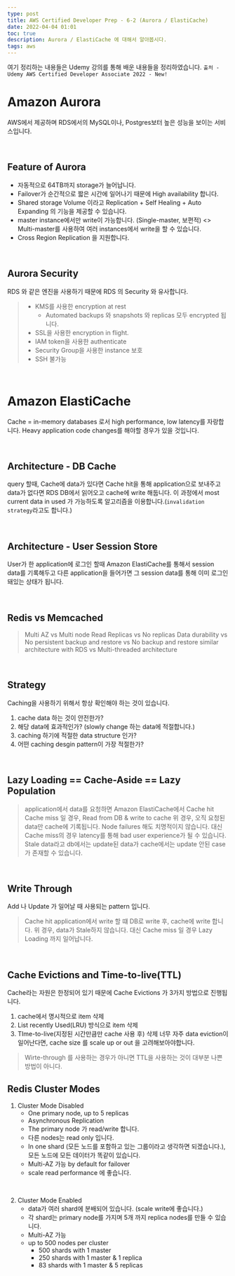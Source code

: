```yaml
---
type: post
title: AWS Certified Developer Prep - 6-2 (Aurora / ElastiCache)
date: 2022-04-04 01:01
toc: true
description: Aurora / ElastiCache 에 대해서 알아봅시다.
tags: aws
---
```


여기 정리하는 내용들은 Udemy 강의를 통해 배운 내용들을 정리하였습니다.
`출처 - Udemy AWS Certified Developer Associate 2022 - New!`

# Amazon Aurora
AWS에서 제공하며 RDS에서의 MySQL이나, Postgres보터 높은 성능을 보이는 서비스입니다.

<br>

## Feature of Aurora
- 자동적으로 64TB까지 storage가 늘어납니다.
- Failover가 순간적으로 짧은 시간에 일어나기 때문에 High availability 합니다.
- Shared storage Volume 이라고 Replication + Self Healing + Auto Expanding 의 기능을 제공할 수 있습니다.
- master instance에서만 write이 가능합니다. (Single-master, 보편적) <> Multi-master를 사용하여 여러 instances에서 write을 할 수 있습니다.
- Cross Region Replication 을 지원합니다.

<br>

## Aurora Security
RDS 와 같은 엔진을 사용하기 때문에 RDS 의 Security 와 유사합니다.
> - KMS를 사용한 encryption at rest
>   - Automated backups 와 snapshots 와 replicas 모두 encrypted 됩니다.
> - SSL을 사용한 encryption in flight.
> - IAM token을 사용한 authenticate
> - Security Group을 사용한 instance 보호
> - SSH 불가능

<br>

# Amazon ElastiCache
Cache = in-memory databases 로서 high performance, low latency를 자랑합니다.
Heavy application code changes를 해야할 경우가 있을 것입니다.

<br>

## Architecture - DB Cache
query 할때, Cache에 data가 있다면 Cache hit을 통해 application으로 보내주고
data가 없다면 RDS DB에서 읽어오고 cache에 write 해둡니다.
이 과정에서 most current data in used 가 가능하도록 알고리즘을 이용합니다.(`invalidation strategy`라고도 합니다.)

<br>

## Architecture - User Session Store
User가 한 application에 로그인 할때 Amazon ElastiCache를 통해서 session data를 기록해두고
다른 application을 들어가면 그 session data를 통해 이미 로그인 돼있는 상태가 됩니다.

<br>

## Redis vs Memcached
> Multi AZ vs Multi node
> Read Replicas vs No replicas
> Data durability vs No persistent
> backup and restore vs No backup and restore
> similar architecture with RDS vs Multi-threaded architecture

<br>

## Strategy
Caching을 사용하기 위해서 항상 확인해야 하는 것이 있습니다.
1. cache data 하는 것이 안전한가?
2. 해당 data에 효과적인가? (slowly change 하는 data에 적절합니다.)
3. caching 하기에 적절한 data structure 인가?
4. 어떤 caching desgin pattern이 가장 적절한가?

<br>

## Lazy Loading == Cache-Aside == Lazy Population
> application에서 data를 요청하면 Amazon ElastiCache에서 Cache hit
> Cache miss 일 경우, Read from DB & write to cache
위 경우,
오직 요청된 data만 cache에 기록됩니다.
Node failures 해도 치명적이지 않습니다.
대신 Cache miss의 경우 latency를 통해 bad user experience가 될 수 있습니다.
Stale data라고 db에서는 update된 data가 cache에서는 update 안된 case 가 존재할 수 있습니다.

<br>

## Write Through
Add 나 Update 가 일어날 때 사용되는 pattern 입니다.
> Cache hit
> application에서 write 할 떄 DB로 write 후, cache에 write 합니다.
위 경우,
data가 Stale하지 않습니다.
대신 Cache miss 일 경우 Lazy Loading 까지 일어납니다.

<br>

## Cache Evictions and Time-to-live(TTL)
Cache라는 자원은 한정되어 있기 때문에 Cache Evictions 가 3가지 방법으로 진행됩니다.
1. cache에서 명시적으로 item 삭제
2. List recently Used(LRU) 방식으로 item 삭제
3. TIme-to-live(지정된 시간만큼만 cache 사용 후) 삭제
너무 자주 data eviction이 일어난다면, cache size 를 scale up or out 을 고려해보아야합니다.
> Wirte-through 를 사용하는 경우가 아니면 TTL을 사용하는 것이 대부분 나쁜 방법이 아니다.

## Redis Cluster Modes
1. Cluster Mode Disabled
    - One primary node, up to 5 replicas
    - Asynchronous Replication
    - The primary node 가 read/write 합니다.
    - 다른 nodes는 read only 입니다.
    - In one shard (모든 노드를 포함하고 있는 그룹이라고 생각하면 되겠습니다.), 모든 노드에 모든 데이터가 똑같이 있습니다.
    - Multi-AZ 가능 by default for failover
    - scale read performance 에 좋습니다.

<br>

2. Cluster Mode Enabled
    - data가 여러 shard에 분배되어 있습니다. (scale write에 좋습니다.)
    - 각 shard는 primary node를 가지며 5개 까지 replica nodes를 만들 수 있습니다.
    - Multi-AZ 가능
    - up to 500 nodes per cluster
        - 500 shards with 1 master
        - 250 shards with 1 master & 1 replica
        - 83 shards with 1 master & 5 replicas